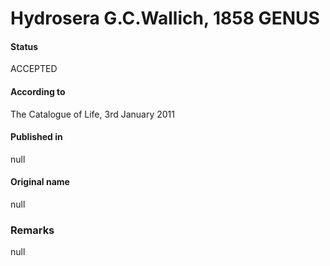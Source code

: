 Hydrosera G.C.Wallich, 1858 GENUS
=======

#### Status
ACCEPTED

#### According to
The Catalogue of Life, 3rd January 2011

#### Published in
null

#### Original name
null

### Remarks
null